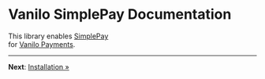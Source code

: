 # Vanilo SimplePay Documentation

This library enables [SimplePay](https://simplepay.hu/)  
for [Vanilo Payments](https://vanilo.io/docs/master/payments).

---

**Next**: [Installation &raquo;](installation.md)
